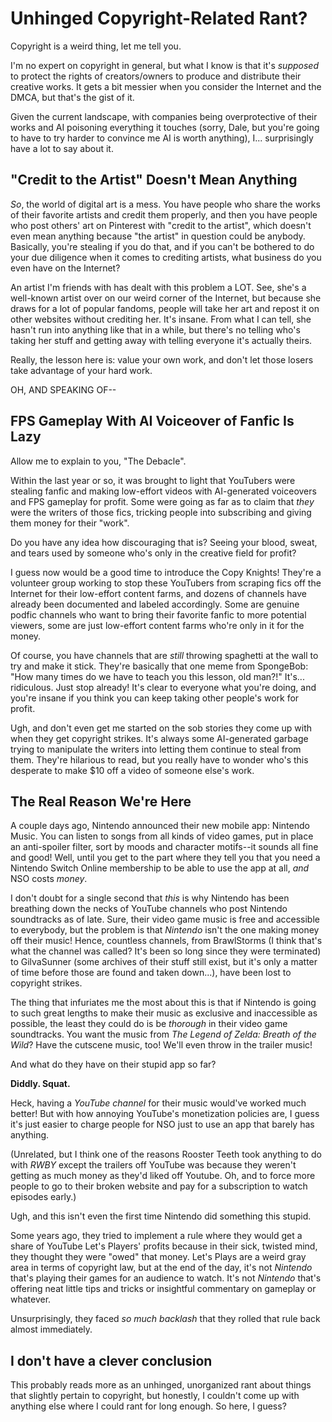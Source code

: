 # Unhinged Copyright-Related Rant?

Copyright is a weird thing, let me tell you.

I'm no expert on copyright in general, but what I know is that it's _supposed_ to protect the rights of creators/owners to produce and distribute their creative works. It gets a bit messier when you consider the Internet and the DMCA, but that's the gist of it.

Given the current landscape, with companies being overprotective of their works and AI poisoning everything it touches (sorry, Dale, but you're going to have to try harder to convince me AI is worth anything), I... surprisingly have a lot to say about it.

## "Credit to the Artist" Doesn't Mean Anything

_So_, the world of digital art is a mess. You have people who share the works of their favorite artists and credit them properly, and then you have people who post others' art on Pinterest with "credit to the artist", which doesn't even mean anything because "the artist" in question could be anybody. Basically, you're stealing if you do that, and if you can't be bothered to do your due diligence when it comes to crediting artists, what business do you even have on the Internet?

An artist I'm friends with has dealt with this problem a LOT. See, she's a well-known artist over on our weird corner of the Internet, but because she draws for a lot of popular fandoms, people will take her art and repost it on other websites without crediting her. It's insane. From what I can tell, she hasn't run into anything like that in a while, but there's no telling who's taking her stuff and getting away with telling everyone it's actually theirs.

Really, the lesson here is: value your own work, and don't let those losers take advantage of your hard work.

OH, AND SPEAKING OF--

## FPS Gameplay With AI Voiceover of Fanfic Is Lazy

Allow me to explain to you, "The Debacle".

Within the last year or so, it was brought to light that YouTubers were stealing fanfic and making low-effort videos with AI-generated voiceovers and FPS gameplay for profit. Some were going as far as to claim that _they_ were the writers of those fics, tricking people into subscribing and giving them money for their "work".

Do you have any idea how discouraging that is? Seeing your blood, sweat, and tears used by someone who's only in the creative field for profit?

I guess now would be a good time to introduce the Copy Knights! They're a volunteer group working to stop these YouTubers from scraping fics off the Internet for their low-effort content farms, and dozens of channels have already been documented and labeled accordingly. Some are genuine podfic channels who want to bring their favorite fanfic to more potential viewers, some are just low-effort content farms who're only in it for the money.

Of course, you have channels that are _still_ throwing spaghetti at the wall to try and make it stick. They're basically that one meme from SpongeBob: "How many times do we have to teach you this lesson, old man?!" It's... ridiculous. Just stop already! It's clear to everyone what you're doing, and you're insane if you think you can keep taking other people's work for profit.

Ugh, and don't even get me started on the sob stories they come up with when they get copyright strikes. It's always some AI-generated garbage trying to manipulate the writers into letting them continue to steal from them. They're hilarious to read, but you really have to wonder who's this desperate to make $10 off a video of someone else's work.

## The Real Reason We're Here

A couple days ago, Nintendo announced their new mobile app: Nintendo Music. You can listen to songs from all kinds of video games, put in place an anti-spoiler filter, sort by moods and character motifs--it sounds all fine and good! Well, until you get to the part where they tell you that you need a Nintendo Switch Online membership to be able to use the app at all, _and_ NSO costs _money_.

I don't doubt for a single second that _this_ is why Nintendo has been breathing down the necks of YouTube channels who post Nintendo soundtracks as of late. Sure, their video game music is free and accessible to everybody, but the problem is that _Nintendo_ isn't the one making money off their music! Hence, countless channels, from BrawlStorms (I think that's what the channel was called? It's been so long since they were terminated) to GilvaSunner (some archives of their stuff still exist, but it's only a matter of time before those are found and taken down...), have been lost to copyright strikes.

The thing that infuriates me the most about this is that if Nintendo is going to such great lengths to make their music as exclusive and inaccessible as possible, the least they could do is be _thorough_ in their video game soundtracks. You want the music from _The Legend of Zelda: Breath of the Wild_? Have the cutscene music, too! We'll even throw in the trailer music!

And what do they have on their stupid app so far?

____Diddly. Squat.____

Heck, having a _YouTube channel_ for their music would've worked much better! But with how annoying YouTube's monetization policies are, I guess it's just easier to charge people for NSO just to use an app that barely has anything.

(Unrelated, but I think one of the reasons Rooster Teeth took anything to do with _RWBY_ except the trailers off YouTube was because they weren't getting as much money as they'd liked off Youtube. Oh, and to force more people to go to their broken website and pay for a subscription to watch episodes early.)

Ugh, and this isn't even the first time Nintendo did something this stupid.

Some years ago, they tried to implement a rule where they would get a share of YouTube Let's Players' profits because in their sick, twisted mind, they thought they were "owed" that money. Let's Plays are a weird gray area in terms of copyright law, but at the end of the day, it's not _Nintendo_ that's playing their games for an audience to watch. It's not _Nintendo_ that's offering neat little tips and tricks or insightful commentary on gameplay or whatever.

Unsurprisingly, they faced _so much backlash_ that they rolled that rule back almost immediately.

## I don't have a clever conclusion

This probably reads more as an unhinged, unorganized rant about things that slightly pertain to copyright, but honestly, I couldn't come up with anything else where I could rant for long enough. So here, I guess?
